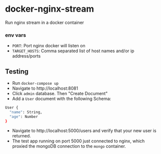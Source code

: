 # docker-nginx-stream
Run nginx stream in a docker container

### env vars
* `PORT`: Port nginx docker will listen on
* `TARGET_HOSTS`: Comma separated list of host names and/or ip address/ports


## Testing
* Run `docker-compose up`
* Navigate to http://localhost:8081
* Click `admin` database. Then "Create Document"
* Add a `User` document with the following Schema:
```bash
User {
  "name": String,
  "age": Number
}
```
* Navigate to http://localhost:5000/users and verify that your new user is returned.
* The test app running on port 5000 just connected to nginx, which proxied the mongoDB connection to the `mongo` container.
